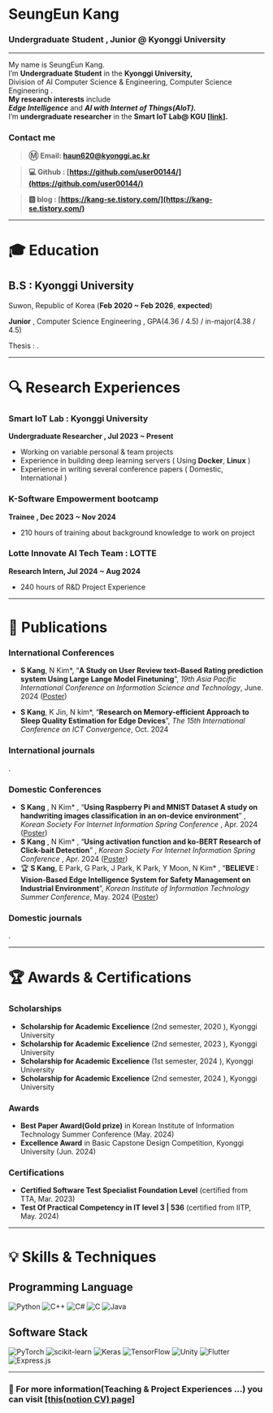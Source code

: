 # SeungEun Kang

### Undergraduate Student , Junior @ Kyonggi University

---

My name is SeungEun Kang. </br>
I’m **Undergraduate Student** in the **Kyonggi University,** </br>
Division of AI Computer Science & Engineering,  Computer Science Engineering . </br>
**My research interests** include </br>
 ***Edge Intelligence*** and ***AI with Internet of Things(AIoT).*** </br>
I’m **undergraduate researcher** in the **Smart IoT Lab@ KGU [[link](https://netlab.kyonggi.ac.kr/)].**


### Contact me

> **Ⓜ️ Email:  [haun620@kyonggi.ac.kr](mailto://haun620@kyonggi.ac.kr)**
> 

> **💻 Github : [https://github.com/user00144/](https://github.com/user00144/)**
> 

> **🅱️ blog : [https://kang-se.tistory.com/](https://kang-se.tistory.com/)**
> 

---

# 🎓 Education

## B.S : Kyonggi University

  Suwon, Republic of Korea (**Feb 2020 ~ Feb 2026**, **expected**)

  **Junior** , Computer Science Engineering , GPA(4.36 / 4.5)  / in-major(4.38 / 4.5)

  Thesis :  .

---

# 🔍 Research Experiences

### Smart IoT Lab : Kyonggi University
 **Undergraduate Researcher , Jul 2023 ~ Present**
- Working on variable personal & team projects
- Experience in building deep learning servers ( Using **Docker**, **Linux** )
- Experience in writing several conference papers ( Domestic, International )

### K-Software Empowerment bootcamp
**Trainee , Dec 2023 ~ Nov 2024**
- 210 hours of training about background knowledge to work on project

### Lotte Innovate AI Tech Team : LOTTE
**Research Intern, Jul 2024 ~ Aug 2024**
- 240 hours of R&D Project Experience

---

# 📄 Publications

### International Conferences

- **S Kang**, N Kim*, “**A Study on User Review text–Based Rating prediction system Using Large Lange Model Finetuning**”, *19th Asia Pacific International Conference on Information Science and Technology*, June. 2024 ([Poster](https://drive.google.com/file/d/1YLVw6sgjBlaHF4Yyy-IJ7M1FGBALVMTF/view?usp=share_link))

- **S Kang**, K Jin, N kim*, “**Research on Memory-efficient Approach to Sleep Quality Estimation for Edge Devices**”, *The 15th International Conference on ICT Convergence*, Oct. 2024

### International journals

.

### Domestic Conferences

- **S Kang** , N Kim* , “**Using Raspberry Pi and MNIST Dataset A study on handwriting images classification in an on-device environment**” , *Korean Society For Internet Information Spring Conference* , Apr. 2024 ([Poster](https://drive.google.com/file/d/1BgcvG3kA7U0VI-KQzcHYQqIPO5ovPm3L/view?usp=drive_link))
- **S Kang** , N Kim* , “**Using activation function and ko-BERT Research of Click-bait Detection**” , *Korean Society For Internet Information Spring Conference* , Apr. 2024 ([Poster](https://drive.google.com/file/d/115gUfmaNk2R9EhooOPKCI5HhTQLJC9ps/view?usp=drive_link))
- 🏆 **S Kang**, E Park, G Park, J Park, K Park, Y Moon, N Kim* , “**BELIEVE : Vision-Based Edge Intelligence System for Safety Management on Industrial Environment**”, *Korean Institute of Information Technology Summer Conference*, May. 2024 ([Poster](https://drive.google.com/file/d/1HCnWueAUo6fVNVpQvq6ZnHvBQBef_QdA/view?usp=sharing)) 

### Domestic journals

.

---

# 🏆 Awards & **Certifications**

### Scholarships

- **Scholarship for Academic Excelience** (2nd semester, 2020 ), Kyonggi University
- **Scholarship for Academic Excelience** (2nd semester, 2023 ), Kyonggi University
- **Scholarship for Academic Excelience** (1st semester, 2024 ), Kyonggi University
- **Scholarship for Academic Excelience** (2nd semester, 2024 ), Kyonggi University

### Awards

- **Best Paper Award(Gold prize)** in Korean Institute of Information Technology Summer Conference (May. 2024)
- **Excellence Award** in Basic Capstone Design Competition, Kyonggi University (Jun. 2024)

### Certifications

- **Certified Software Test Specialist Foundation Level** (certified from TTA, Mar. 2023)
- **Test Of Practical Competency in IT level 3 | 536** (certified from IITP, May. 2024)

---

# 💡 Skills & Techniques

## Programming Language

![Python](https://img.shields.io/badge/python-3670A0?style=for-the-badge&logo=python&logoColor=ffdd54)
![C++](https://img.shields.io/badge/c++-%2300599C.svg?style=for-the-badge&logo=c%2B%2B&logoColor=white)
![C#](https://img.shields.io/badge/c%23-%23239120.svg?style=for-the-badge&logo=csharp&logoColor=white)
![C](https://img.shields.io/badge/c-%2300599C.svg?style=for-the-badge&logo=c&logoColor=white)
![Java](https://img.shields.io/badge/java-%23ED8B00.svg?style=for-the-badge&logo=openjdk&logoColor=white)


## Software Stack

![PyTorch](https://img.shields.io/badge/PyTorch-%23EE4C2C.svg?style=for-the-badge&logo=PyTorch&logoColor=white)
![scikit-learn](https://img.shields.io/badge/scikit--learn-%23F7931E.svg?style=for-the-badge&logo=scikit-learn&logoColor=white)
![Keras](https://img.shields.io/badge/Keras-%23D00000.svg?style=for-the-badge&logo=Keras&logoColor=white)
![TensorFlow](https://img.shields.io/badge/TensorFlow-%23FF6F00.svg?style=for-the-badge&logo=TensorFlow&logoColor=white)
![Unity](https://img.shields.io/badge/unity-%23000000.svg?style=for-the-badge&logo=unity&logoColor=white)
![Flutter](https://img.shields.io/badge/Flutter-%2302569B.svg?style=for-the-badge&logo=Flutter&logoColor=white)
![Express.js](https://img.shields.io/badge/express.js-%23404d59.svg?style=for-the-badge&logo=express&logoColor=%2361DAFB)


---




### 🤗 For more information(Teaching & Project Experiences ...) you can visit [**[this(notion CV) page]**](https://steady-bison-0a8.notion.site/SeungEun-Kang-830728379b0d4e1fa8ec057f14fab68a?pvs=4)
